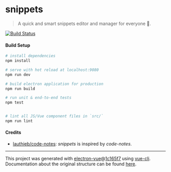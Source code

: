 # snippets

> A quick and smart snippets editor and manager for everyone 🚀.

[![Build Status](https://travis-ci.com/firemiles/Snippets.svg?branch=master)](https://travis-ci.com/firemiles/Snippets/branches)

#### Build Setup

``` bash
# install dependencies
npm install

# serve with hot reload at localhost:9080
npm run dev

# build electron application for production
npm run build

# run unit & end-to-end tests
npm test


# lint all JS/Vue component files in `src/`
npm run lint

```

#### Credits
- [lauthieb/code-notes](https://github.com/lauthieb/code-notes): *snippets* is inspired by *code-notes*.

---

This project was generated with [electron-vue](https://github.com/SimulatedGREG/electron-vue)@[1c165f7](https://github.com/SimulatedGREG/electron-vue/tree/1c165f7c5e56edaf48be0fbb70838a1af26bb015) using [vue-cli](https://github.com/vuejs/vue-cli). Documentation about the original structure can be found [here](https://simulatedgreg.gitbooks.io/electron-vue/content/index.html).
